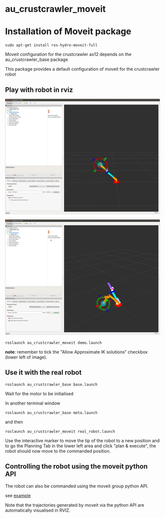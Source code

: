 au_crustcrawler_moveit
======================

Installation of Moveit package
======================

    sudo apt-get install ros-hydro-moveit-full



Moveit configuration for the crustcrawler ax12 depends on the au_crustcrawler_base package

This package provides a default configuration of moveit for the crustcrawler robot


Play with robot in rviz
-----------

![](https://raw.githubusercontent.com/au-crustcrawler/au_crustcrawler_moveit/master/doc/demo1.png)



![](https://raw.githubusercontent.com/au-crustcrawler/au_crustcrawler_moveit/master/doc/demo2.png)


    roslaunch au_crustcrawler_moveit demo.launch

__note__: remember to  tick the "Allow Approximate IK solutions" checkbox (lower left of image).


Use it with the real robot
-----------
    roslaunch au_crustcrawler_base base.launch

Wait for the motor to be initialised

In another terminal window

    roslaunch au_crustcrawler_base meta.launch

and then

    roslaunch au_crustcrawler_moveit real_robot.launch

Use the interactive marker to move the tip of the robot to a new position and
to go the Planning Tab in the lower left area and click "plan & execute", the robot should now move to
the commanded position.

Controlling the robot using the moveit python API
----------
The robot can also be commanded using the moveit group python API.

see [example](https://raw.githubusercontent.com/au-crustcrawler/au_crustcrawler_moveit/master/scripts/moveit_example.py)

Note that the trajectories generated by moveit via the python API are automatically visualised in RVIZ.
